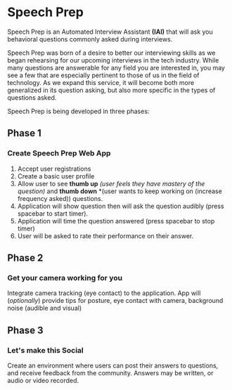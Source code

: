 # Speech Prep

Speech Prep is an Automated Interview Assistant **(IAI)** that will ask you behavioral questions commonly asked during interviews.

Speech Prep was born of a desire to better our interviewing skills as we began rehearsing for our upcoming interviews in the tech industry. 
While many questions are answerable for any field you are interested in, you may see a few that are especially pertinent to those of us in the 
field of technology. As we expand this service, it will become both more generalized in its question asking, but also more specific in the types
of questions asked. 

Speech Prep is being developed in three phases:

## Phase 1

### Create **Speech Prep** Web App

1. Accept user registrations
2. Create a basic user profile
3. Allow user to see **thumb up** *(user feels they have mastery of the question)* and **thumb down** *(user wants to keep working on (increase frequency asked)) questions.
4. Application will show question then will ask the question audibly (press spacebar to start timer).
5. Application will time the question answered (press spacebar to stop timer)
6. User will be asked to rate their performance on their answer.

## Phase 2

### Get your camera working for you

Integrate camera tracking (eye contact) to the application.
App will (*optionally*) provide tips for posture, eye contact with camera, background noise (audible and visual)

## Phase 3

### Let's make this Social

Create an environment where users can post their answers to questions, and receive feedback from the community.
Answers may be written, or audio or video recorded.
